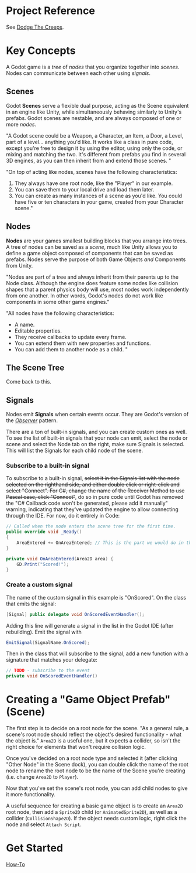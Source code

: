 # Project Reference

See [Dodge The Creeps](https://github.com/RockLikeAmadeus/dodge-the-creeps).

# Key Concepts

A Godot game is a _tree_ of _nodes_ that you organize together into _scenes_. Nodes can communicate between each other using _signals_.

## Scenes

Godot **Scenes** serve a flexible dual purpose, acting as the Scene equivalent in an engine like Unity, while simultaneously behaving similarly to Unity's prefabs. Godot scenes are nestable, and are always composed of one or more _nodes_.

"A Godot scene could be a Weapon, a Character, an Item, a Door, a Level, part of a level… anything you'd like. It works like a class in pure code, except you're free to design it by using the editor, using only the code, or mixing and matching the two. It's different from prefabs you find in several 3D engines, as you can then inherit from and extend those scenes. "

"On top of acting like nodes, scenes have the following characteristics:

1. They always have one root node, like the "Player" in our example.
2. You can save them to your local drive and load them later.
3. You can create as many instances of a scene as you'd like. You could have five or ten characters in your game, created from your Character scene."

## Nodes

**Nodes** are your games smallest building blocks that you arrange into trees. A tree of nodes can be saved as a _scene_, much like Unity allows you to define a game object composed of components that can be saved as prefabs. Nodes serve the purpose of both Game Objects _and_ Components from Unity.

"Nodes are part of a tree and always inherit from their parents up to the Node class. Although the engine does feature some nodes like collision shapes that a parent physics body will use, most nodes work independently from one another. In other words, Godot's nodes do not work like components in some other game engines."

"All nodes have the following characteristics:

- A name.
- Editable properties.
- They receive callbacks to update every frame.
- You can extend them with new properties and functions.
- You can add them to another node as a child.
"

## The Scene Tree

Come back to this.

## Signals

Nodes emit **Signals** when certain events occur. They are Godot's version of the [_Observer_](https://gameprogrammingpatterns.com/observer.html) pattern.

There are a ton of built-in signals, and you can create custom ones as well. To see the list of built-in signals that your node can emit, select the node or scene and select the Node tab on the right, make sure Signals is selected. This will list the Signals for each child node of the scene.

### Subscribe to a built-in signal

To subscribe to a built-in signal, ~~select it in the Signals list with the node selected on the righthand side, and either double click or right-click and select "Connect". For C#, change the name of the Receiver Method to use Pascal case, click "Connect"~~, do so in pure code until Godot has removed the "C# Callback code won't be generated, please add it manually" warning, indicating that they've updated the engine to allow connecting through the IDE. For now, do it entirely in Code:

```cs
// Called when the node enters the scene tree for the first time.
public override void _Ready()
{
    AreaEntered += OnAreaEntered; // This is the part we would do in the IDE
}

private void OnAreaEntered(Area2D area) {
    GD.Print("Scored!");
}
```

### Create a custom signal

The name of the custom signal in this example is "OnScored". On the class that emits the signal:

```cs
[Signal] public delegate void OnScoredEventHandler();
```

Adding this line will generate a signal in the list in the Godot IDE (after rebuilding). Emit the signal with

```cs
EmitSignal(SignalName.OnScored);
```

Then in the class that will subscribe to the signal, add a new function with a signature that matches your delegate:

```cs
// TODO - subscribe to the event
private void OnScoredEventHandler()
```

# Creating a "Game Object Prefab" (Scene)

The first step is to decide on a root node for the scene. "As a general rule, a scene's root node should reflect the object's desired functionality - what the object is." `Area2D` is a useful one, but it expects a collider, so isn't the right choice for elements that won't require collision logic.

Once you've decided on a root node type and selected it (after clicking "Other Node" in the Scene dock), you can double click the name of the root node to rename the root node to be the name of the Scene you're creating (i.e. change `Area2D` to `Player`).

Now that you've set the scene's root node, you can add child nodes to give it more functionality.

A useful sequence for creating a basic game object is to create an `Area2D` root node, then add a `Sprite2D` child (or `AnimatedSprite2D`), as well as a collider (`CollisionShape2D`). If the object needs custom logic, right click the node and select `Attach Script`.

# Get Started

[How-To](./how-to/)
